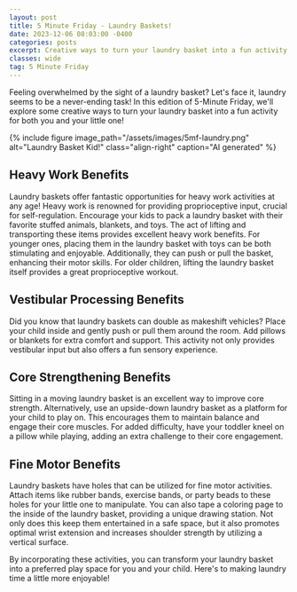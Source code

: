 ```yaml
---
layout: post
title: 5 Minute Friday - Laundry Baskets!
date: 2023-12-06 08:03:00 -0400
categories: posts
excerpt: Creative ways to turn your laundry basket into a fun activity for both you and your little one
classes: wide
tag: 5 Minute Friday
---
```



Feeling overwhelmed by the sight of a laundry basket? Let's face it, laundry seems to be a never-ending task! In this edition of 5-Minute Friday, we'll explore some creative ways to turn your laundry basket into a fun activity for both you and your little one!

{% include figure
    image_path="/assets/images/5mf-laundry.png"
    alt="Laundry Basket Kid!"
    class="align-right"
    caption="AI generated"
%}

## Heavy Work Benefits

Laundry baskets offer fantastic opportunities for heavy work activities at any age! Heavy work is renowned for providing proprioceptive input, crucial for self-regulation. Encourage your kids to pack a laundry basket with their favorite stuffed animals, blankets, and toys. The act of lifting and transporting these items provides excellent heavy work benefits. For younger ones, placing them in the laundry basket with toys can be both stimulating and enjoyable. Additionally, they can push or pull the basket, enhancing their motor skills. For older children, lifting the laundry basket itself provides a great proprioceptive workout.

## Vestibular Processing Benefits

Did you know that laundry baskets can double as makeshift vehicles? Place your child inside and gently push or pull them around the room. Add pillows or blankets for extra comfort and support. This activity not only provides vestibular input but also offers a fun sensory experience.

## Core Strengthening Benefits

Sitting in a moving laundry basket is an excellent way to improve core strength. Alternatively, use an upside-down laundry basket as a platform for your child to play on. This encourages them to maintain balance and engage their core muscles. For added difficulty, have your toddler kneel on a pillow while playing, adding an extra challenge to their core engagement.

## Fine Motor Benefits

Laundry baskets have holes that can be utilized for fine motor activities. Attach items like rubber bands, exercise bands, or party beads to these holes for your little one to manipulate. You can also tape a coloring page to the inside of the laundry basket, providing a unique drawing station. Not only does this keep them entertained in a safe space, but it also promotes optimal wrist extension and increases shoulder strength by utilizing a vertical surface.

By incorporating these activities, you can transform your laundry basket into a preferred play space for you and your child. Here's to making laundry time a little more enjoyable!

